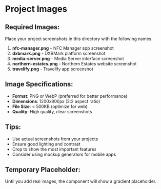 # Project Images

## Required Images:

Place your project screenshots in this directory with the following names:

1. **nfc-manager.png** - NFC Manager app screenshot
2. **dxbmark.png** - DXBMark platform screenshot
3. **media-server.png** - Media Server interface screenshot
4. **northern-estates.png** - Northern Estates website screenshot
5. **travelify.png** - Travelify app screenshot

## Image Specifications:

- **Format**: PNG or WebP (preferred for better performance)
- **Dimensions**: 1200x800px (3:2 aspect ratio)
- **File Size**: < 500KB (optimize for web)
- **Quality**: High quality, clear screenshots

## Tips:

- Use actual screenshots from your projects
- Ensure good lighting and contrast
- Crop to show the most important features
- Consider using mockup generators for mobile apps

## Temporary Placeholder:

Until you add real images, the component will show a gradient placeholder.
